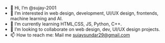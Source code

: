 - 👋 Hi, I’m @sujay-2001
- 👀 I’m interested in web design, development, UI/UX design, frontends, machine learning and AI.
- 🌱 I’m currently learning HTML,CSS, JS, Python, C++.
- 💞️ I’m looking to collaborate on web design, dev, UI/UX design projects.
- 📫 How to reach me: Mail me sujaysundar29@gmail.com

<!---
sujay-2001/sujay-2001 is a ✨ special ✨ repository because its `README.md` (this file) appears on your GitHub profile.
You can click the Preview link to take a look at your changes.
--->
